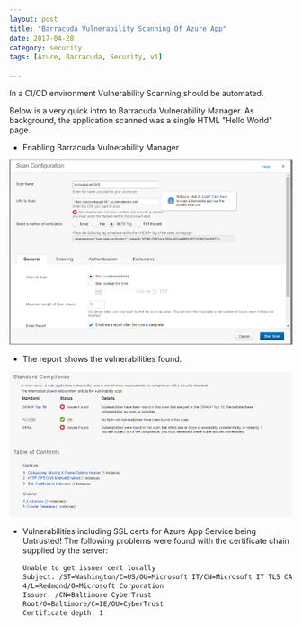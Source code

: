 ```yaml
---
layout: post
title: "Barracuda Vulnerability Scanning Of Azure App"
date: 2017-04-28
category: security
tags: [Azure, Barracuda, Security, v1]

---
```

In a CI/CD environment Vulnerability Scanning should be automated.

Below is a very quick intro to Barracuda Vulnerability Manager.  As background, the application scanned was a single HTML "Hello World" page. 

- Enabling Barracuda Vulnerability Manager

![](/images/New-Vulerability-Scan-01.png)

- The report shows the vulnerabilities found.  

![](/images/New-Vulerability-Scan-02.png)

- Vulnerabilities including SSL certs for Azure App Service being Untrusted!
      The following problems were found with the certificate chain supplied by the server: 

      Unable to get issuer cert locally
      Subject: /ST=Washington/C=US/OU=Microsoft IT/CN=Microsoft IT TLS CA 4/L=Redmond/O=Microsoft Corporation
      Issuer: /CN=Baltimore CyberTrust Root/O=Baltimore/C=IE/OU=CyberTrust
      Certificate depth: 1